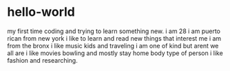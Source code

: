 # hello-world
my first time coding and trying to learn something new.
i am 28 
i am puerto rican from new york
i like to learn and read new things that interest me
i am from the bronx
i like music kids and traveling
i am one of kind but arent we all are
i like movies bowling and mostly stay home body type of person 
i like fashion and researching.
